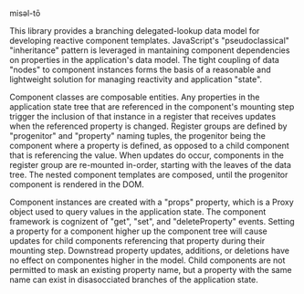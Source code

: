 misəl-tō

This library provides a branching delegated-lookup data model for developing reactive component templates. JavaScript's "pseudoclassical" "inheritance" pattern is leveraged in mantaining component dependencies on properties in the application's data model. The tight coupling of data "nodes" to component instances forms the basis of a reasonable and lightweight solution for managing reactivity and application "state".

Component classes are composable entities. Any properties in the application state tree that are referenced in the component's mounting step trigger the inclusion of that instance in a register that receives updates when the referenced property is changed. Register groups are defined by "progenitor" and "property" naming tuples, the progenitor being the component where a property is defined, as opposed to a child component that is referencing the value. When updates do occur, components in the register group are re-mounted in-order, starting with the leaves of the data tree. The nested component templates are composed, until the progenitor component is rendered in the DOM.

Component instances are created with a "props" property, which is a Proxy object used to query values in the application state. The component framework is cognizent of "get", "set", and "deleteProperty" events. Setting a property for a component higher up the component tree will cause updates for child components referencing that property during their mounting step. Downstread property updates, additions, or deletions have no effect on componentes higher in the model. Child components are not permitted to mask an existing property name, but a property with the same name can exist in disasocciated branches of the application state.

